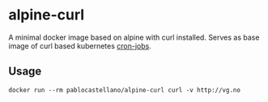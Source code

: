 # alpine-curl
A minimal docker image based on alpine with curl installed.
Serves as base image of curl based kubernetes [cron-jobs](https://kubernetes.io/docs/concepts/workloads/controllers/cron-jobs/).

## Usage
```
docker run --rm pablocastellano/alpine-curl curl -v http://vg.no
```
